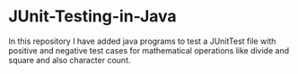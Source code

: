 # JUnit-Testing-in-Java
In this repository I have added java programs to test a JUnitTest file with positive and negative test cases for mathematical operations like divide and square and also character count.
